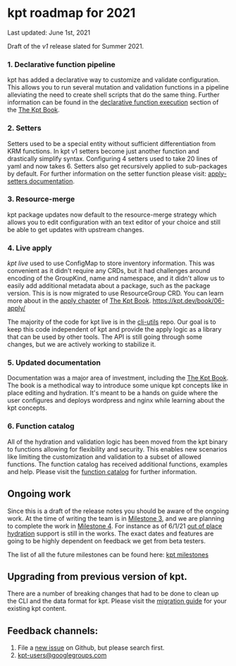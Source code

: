 # kpt roadmap for 2021

Last updated: June 1st, 2021

Draft of the *v1* release slated for Summer 2021.

### 1. Declarative function pipeline

kpt has added a declarative way to customize and validate configuration.  
This allows you to run several mutation and validation 
functions in a pipeline alleviating the need to create shell scripts that do 
the same thing.  Further information can be found in the 
[declarative function execution]  section of the [The Kpt Book].

### 2. Setters

Setters used to be a special entity without sufficient differentiation from
KRM functions. In kpt v1 setters become just another function and drastically
simplify syntax.  Configuring 4 setters used to take 20 lines of yaml 
and now takes 6.  Setters also get recursively applied to sub-packages by
default.  For further information on the setter function please visit: 
[apply-setters documentation]. 

### 3. Resource-merge

kpt package updates now default to the resource-merge strategy 
which allows you to edit configuration with an text editor of your choice 
and still be able to get updates with upstream changes. 

### 4. Live apply

_kpt live_ used to use ConfigMap to store inventory information. This was
convenient as it didn't require any CRDs, but it had challenges around encoding
of the GroupKind, name and namespace, and it didn't allow us to easily add
additional metadata about a package, such as the package version. This is
is now migrated to use ResourceGroup CRD.  You can learn more about in the
[apply chapter] of [The Kpt Book].
https://kpt.dev/book/06-apply/

The majority of the code for kpt live is in the [cli-utils] repo. Our
goal is to keep this code independent of kpt and provide the apply logic as a
library that can be used by other tools. The API is still going through some
changes, but we are actively working to stabilize it.

### 5. Updated documentation

Documentation was a major area of investment, including the [The Kpt Book].
The book is a methodical way to introduce some unique kpt concepts like 
in place editing and hydration.  It's meant to be a hands on guide where the user
configures and deploys wordpress and nginx while learning about the kpt
concepts.

### 6. Function catalog

All of the hydration and validation logic has been moved from the kpt binary 
to functions allowing for flexibility and security.  This enables new 
scenarios like limiting the customization and validation to a subset of 
allowed functions.  The function catalog has received additional functions, 
examples and help. Please visit the [function catalog] for further information.

## Ongoing work
Since this is a draft of the release notes you should be aware of the
ongoing work.  At the time of writing the team is in [Milestone 3], and we
are planning to complete the work in [Milestone 4].  For instance as of 6/1/21
[out of place hydration] support is still in the works.  The exact dates
and features are going to be highly dependent on feedback we get from beta
testers.

The list of all the future milestones can be found here: [kpt milestones]

## Upgrading from previous version of kpt.
There are a number of breaking changes that had to be done to clean up the
CLI and the data format for kpt.  Please visit the [migration guide] for 
your existing kpt content.

## Feedback channels:
1. File a [new issue] on Github, but please search first. 
1. kpt-users@googlegroups.com


[new issue]: https://github.com/GoogleContainerTools/kpt/issues/new/choose
[declarative function execution]: https://kpt.dev/book/04-using-functions/01-declarative-function-execution
[apply-setters documentation]: https://catalog.kpt.dev/apply-setters/v0.1/ 
[The Kpt Book]: https://kpt.dev/book/
[apply chapter]: https://kpt.dev/book/06-apply/
[cli-utils]: https://github.com/kubernetes-sigs/cli-utils
[function catalog]: https://catalog.kpt.dev/
[Milestone 3]: https://github.com/GoogleContainerTools/kpt/milestone/10
[Milestone 4]: https://github.com/GoogleContainerTools/kpt/milestone/11
[kpt milestones]: https://github.com/GoogleContainerTools/kpt/milestones
[out of place hydration]: https://github.com/GoogleContainerTools/kpt/issues/1412
[migration guide]: https://kpt.dev/installation/migration